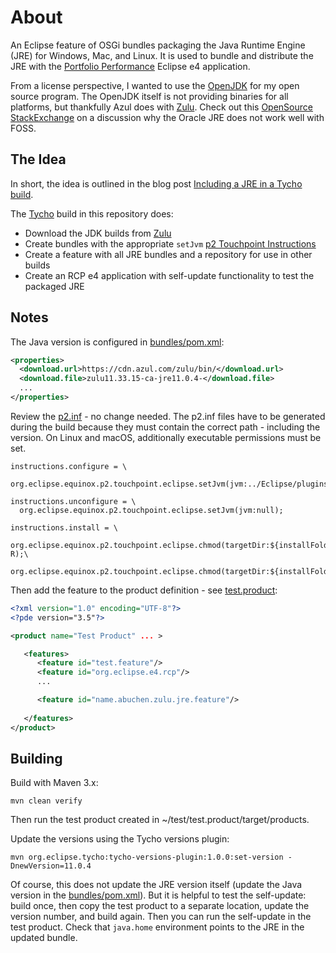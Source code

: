 # About

An Eclipse feature of OSGi bundles packaging the Java Runtime Engine (JRE) for Windows, Mac, and Linux.
It is used to bundle and distribute the JRE with the [Portfolio Performance](https://www.portfolio-performance.info) Eclipse e4 application.

From a license perspective, I wanted to use the [OpenJDK](http://openjdk.java.net/) for my open source program.
The OpenJDK itself is not providing binaries for all platforms, but thankfully Azul does with [Zulu](https://www.azul.com/downloads/zulu/).
Check out this [OpenSource StackExchange](https://opensource.stackexchange.com/questions/4824/is-it-legal-to-bundle-oracles-jre-with-an-open-source-program/4826) on a discussion why the Oracle JRE does not work well with FOSS.

## The Idea

In short, the idea is outlined in the blog post [Including a JRE in a Tycho build](https://codeiseasy.wordpress.com/2012/07/31/including-a-jre-in-a-tycho-build/).

The [Tycho](https://www.eclipse.org/tycho/) build in this repository does:

* Download the JDK builds from [Zulu](https://www.azul.com/downloads/zulu/)
* Create bundles with the appropriate ```setJvm``` [p2 Touchpoint Instructions](http://help.eclipse.org/oxygen/index.jsp?topic=/org.eclipse.platform.doc.isv/guide/p2_actions_touchpoints.html)
* Create a feature with all JRE bundles and a repository for use in other builds
* Create an RCP e4 application with self-update functionality to test the packaged JRE

## Notes

The Java version is configured in [bundles/pom.xml](bundles/pom.xml#L20):

```xml
<properties>
  <download.url>https://cdn.azul.com/zulu/bin/</download.url>
  <download.file>zulu11.33.15-ca-jre11.0.4-</download.file>
  ...
</properties>
```

Review the [p2.inf](bundles/name.abuchen.zulu.jre.macosx.x86_64/src/main/template/META-INF/p2.inf) - no change needed.
The p2.inf files have to be generated during the build because they must contain the correct path - including the version.
On Linux and macOS, additionally executable permissions must be set.

```
instructions.configure = \
  org.eclipse.equinox.p2.touchpoint.eclipse.setJvm(jvm:../Eclipse/plugins/name.abuchen.zulu.jre.macosx.x86_64_${version}/jre/lib/server/libjvm.dylib);

instructions.unconfigure = \
  org.eclipse.equinox.p2.touchpoint.eclipse.setJvm(jvm:null);

instructions.install = \
  org.eclipse.equinox.p2.touchpoint.eclipse.chmod(targetDir:${installFolder}/plugins/name.abuchen.zulu.jre.macosx.x86_64_${version}/jre/,targetFile:bin,permissions:755,options:-R);\
  org.eclipse.equinox.p2.touchpoint.eclipse.chmod(targetDir:${installFolder}/plugins/name.abuchen.zulu.jre.macosx.x86_64_${version}/jre/lib,targetFile:jspawnhelper,permissions:755);
```

Then add the feature to the product definition - see [test.product](test/test.product/test.product):
```xml
<?xml version="1.0" encoding="UTF-8"?>
<?pde version="3.5"?>

<product name="Test Product" ... >

   <features>
      <feature id="test.feature"/>
      <feature id="org.eclipse.e4.rcp"/>
      ...

      <feature id="name.abuchen.zulu.jre.feature"/>
      
   </features>
</product>
```


## Building

Build with Maven 3.x:
```
mvn clean verify
```

Then run the test product created in ~/test/test.product/target/products.

Update the versions using the Tycho versions plugin:
```
mvn org.eclipse.tycho:tycho-versions-plugin:1.0.0:set-version -DnewVersion=11.0.4
```

Of course, this does not update the JRE version itself (update the Java version in the [bundles/pom.xml](bundles/pom.xml#L20)).
But it is helpful to test the self-update: build once, then copy the test product to a separate location, update the version number,
and build again. Then you can run the self-update in the test product. Check that ```java.home``` environment points to the JRE in the updated bundle.
